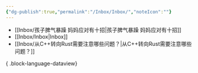 ```yaml
---
{"dg-publish":true,"permalink":"/Inbox/Inbox/","noteIcon":""}
---
```


- [[Inbox/孩子脾气暴躁 妈妈应对有十招\|孩子脾气暴躁 妈妈应对有十招]]
- [[Inbox/Inbox\|Inbox]]
- [[Inbox/从C++转向Rust需要注意哪些问题？\|从C++转向Rust需要注意哪些问题？]]

{ .block-language-dataview}